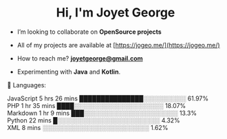 <h1 align="center">Hi, I'm Joyet George</h1>

-  I’m looking to collaborate on **OpenSource projects**

-  All of my projects are available at [https://jogeo.me/](https://jogeo.me/)

-  How to reach me? **joyetgeorge@gmail.com**

-  Experimenting with **Java** and **Kotlin**.

💬 Languages: <br>
<p> 
JavaScript               5 hrs 26 mins       ███████████████░░░░░░░░░░   61.97%<br>
PHP                      1 hr 35 mins        ████░░░░░░░░░░░░░░░░░░░░░   18.07%<br>
Markdown                 1 hr 9 mins         ███░░░░░░░░░░░░░░░░░░░░░░   13.3%<br>
Python                   22 mins             █░░░░░░░░░░░░░░░░░░░░░░░░   4.32%<br>
XML                      8 mins              ░░░░░░░░░░░░░░░░░░░░░░░░░   1.62%<br>
</p>


